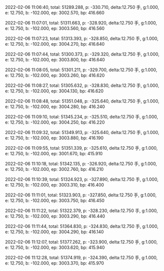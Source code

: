 2022-02-06 11:06:40, total: 51289.288, p: -330.710, delta:12.750 手, g:1.000, e: 12.750, b: -102.000, ep: 3002.570, bp: 416.660

2022-02-06 11:07:01, total: 51311.663, p: -328.920, delta:12.750 手, g:1.000, e: 12.750, b: -102.000, ep: 3003.560, bp: 416.560

2022-02-06 11:07:23, total: 51313.393, p: -328.850, delta:12.750 手, g:1.000, e: 12.750, b: -102.000, ep: 3004.270, bp: 416.640

2022-02-06 11:07:44, total: 51300.373, p: -329.320, delta:12.750 手, g:1.000, e: 12.750, b: -102.000, ep: 3003.800, bp: 416.640

2022-02-06 11:08:05, total: 51301.211, p: -329.700, delta:12.750 手, g:1.000, e: 12.750, b: -102.000, ep: 3003.260, bp: 416.620

2022-02-06 11:08:27, total: 51305.632, p: -328.830, delta:12.750 手, g:1.000, e: 12.750, b: -102.000, ep: 3004.130, bp: 416.620

2022-02-06 11:08:48, total: 51351.048, p: -325.640, delta:12.750 手, g:1.000, e: 12.750, b: -102.000, ep: 3004.280, bp: 416.240

2022-02-06 11:09:10, total: 51345.234, p: -325.510, delta:12.750 手, g:1.000, e: 12.750, b: -102.000, ep: 3004.250, bp: 416.220

2022-02-06 11:09:32, total: 51349.913, p: -325.640, delta:12.750 手, g:1.000, e: 12.750, b: -102.000, ep: 3003.880, bp: 416.190

2022-02-06 11:09:55, total: 51351.339, p: -325.610, delta:12.750 手, g:1.000, e: 12.750, b: -102.000, ep: 3001.670, bp: 415.910

2022-02-06 11:10:18, total: 51342.135, p: -326.920, delta:12.750 手, g:1.000, e: 12.750, b: -102.000, ep: 3002.760, bp: 416.210

2022-02-06 11:10:39, total: 51324.923, p: -327.890, delta:12.750 手, g:1.000, e: 12.750, b: -102.000, ep: 3003.310, bp: 416.400

2022-02-06 11:11:01, total: 51323.903, p: -327.850, delta:12.750 手, g:1.000, e: 12.750, b: -102.000, ep: 3003.750, bp: 416.450

2022-02-06 11:11:22, total: 51322.379, p: -328.230, delta:12.750 手, g:1.000, e: 12.750, b: -102.000, ep: 3003.290, bp: 416.440

2022-02-06 11:11:44, total: 51364.830, p: -324.830, delta:12.750 手, g:1.000, e: 12.750, b: -102.000, ep: 3004.290, bp: 416.140

2022-02-06 11:12:07, total: 51377.262, p: -323.900, delta:12.750 手, g:1.000, e: 12.750, b: -102.000, ep: 3003.620, bp: 415.940

2022-02-06 11:12:28, total: 51374.919, p: -324.390, delta:12.750 手, g:1.000, e: 12.750, b: -102.000, ep: 3003.370, bp: 415.970